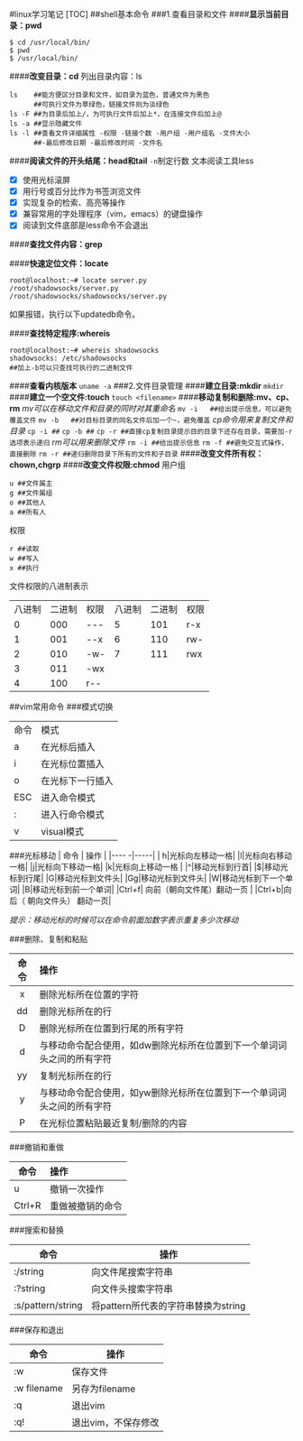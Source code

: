 ﻿#linux学习笔记
[TOC]
##shell基本命令
###1.查看目录和文件
####**显示当前目录：pwd**
```
$ cd /usr/local/bin/
$ pwd
$ /usr/local/bin/
```
####**改变目录：cd**
列出目录内容：ls
```
ls    ##能方便区分目录和文件，如目录为蓝色，普通文件为黑色
      ##可执行文件为草绿色，链接文件则为淡绿色
ls -F ##为目录后加上/，为可执行文件后加上*，在连接文件后加上@
ls -a ##显示隐藏文件
ls -l ##查看文件详细属性 -权限 -链接个数 -用户组 -用户组名 -文件大小
      ##-最后修改日期 -最后修改时间 -文件名
```
####**阅读文件的开头结尾：head和tail**
`-n`制定行数
文本阅读工具less

- [x] 使用光标滚屏
- [x] 用行号或百分比作为书签浏览文件
- [x] 实现复杂的检索、高亮等操作
- [x] 兼容常用的字处理程序（vim，emacs）的键盘操作
- [x] 阅读到文件底部是less命令不会退出

####**查找文件内容：grep**

####**快速定位文件：locate**
```
root@localhost:~# locate server.py
/root/shadowsocks/server.py
/root/shadowsocks/shadowsocks/server.py
```
如果报错，执行以下updatedb命令。

####**查找特定程序:whereis**
```
root@localhost:~# whereis shadowsocks
shadowsocks: /etc/shadowsocks
##加上-b可以只查找可执行的二进制文件
```
####**查看内核版本**
`uname -a`
###2.文件目录管理
####**建立目录:mkdir**
`mkdir`
####**建立一个空文件:touch**
`touch <filename>`
####**移动复制和删除:mv、cp、rm**
*mv可以在移动文件和目录的同时对其重命名*
`mv -i   ##给出提示信息，可以避免覆盖文件`
`mv -b   ##对目标目录的同名文件后加一个~，避免覆盖`
*cp命令用来复制文件和目录*
`cp -i ##`
`cp -b ##`
`cp -r ##直接cp复制目录提示目的目录下还存在目录，需要加-r选项表示递归`
*rm可以用来删除文件*
`rm -i ##给出提示信息`
`rm -f ##避免交互式操作，直接删除`
`rm -r ##递归删除目录下所有的文件和子目录`
####**改变文件所有权：chown,chgrp**
####**改变文件权限:chmod**
用户组
```
u ##文件属主
g ##文件属组
o ##其他人
a ##所有人
```
权限
```
r ##读取
w ##写入
x ##执行
```
文件权限的八进制表示
<table>
    <tr>
        <td>八进制</td><td>二进制</td><td>权限</td><td>八进制</td><td>二进制</td><td>权限</td>
    </tr>
    <tr>
        <td>0</td><td>000</td><td>---</td><td>5</td><td>101</td><td>r-x</td>
    </tr>
    <tr>
        <td>1</td><td>001</td><td>--x</td><td>6</td><td>110</td><td>rw-</td>
    </tr>
    <tr>
        <td>2</td><td>010</td><td>-w-</td><td>7</td><td>111</td><td>rwx</td>
    </tr>
    <tr>
        <td>3</td><td>011</td><td>-wx</td><td></td><td></td><td></td>
    </tr>
    <tr>
        <td>4</td><td>100</td><td>r--</td><td></td><td></td><td></td>
    </tr>
</table>
##vim常用命令
###模式切换
<table>
    <tr><td>命令</td><td>模式</td></tr>
    <tr><td>a</td><td>在光标后插入</td></tr>
    <tr><td>i</td><td>在光标位置插入</td></tr>
    <tr><td>o</td><td>在光标下一行插入</td></tr>
    <tr><td>ESC</td><td>进入命令模式</td></tr>
    <tr><td>:</td><td>进入行命令模式</td></tr>
    <tr><td>v</td><td>visual模式</td></tr>
</table>
###光标移动
| 命令 | 操作 |
|---- -|-----|
| h|光标向左移动一格|         
|l|光标向右移动一格|
|j|光标向下移动一格|
|k|光标向上移动一格 |
|^|移动光标到行首|
|$|移动光标到行尾|
|G|移动光标到文件头|
|Gg|移动光标到文件头|
|W|移动光标到下一个单词|
|B|移动光标到前一个单词|
|Ctrl+f| 向前（朝向文件尾）翻动一页 |
|Ctrl+b|向后（ 朝向文件头） 翻动一页|

*提示：移动光标的时候可以在命令前面加数字表示重复多少次移动*

###删除、复制和粘贴

|命令|操作|
|:---:|:---|
|x|删除光标所在位置的字符|
|dd|删除光标所在的行|
|D|删除光标所在位置到行尾的所有字符|
|d|与移动命令配合使用，如dw删除光标所在位置到下一个单词词头之间的所有字符|
|yy|复制光标所在的行|
|y|与移动命令配合使用，如yw删除光标所在位置到下一个单词词头之间的所有字符|
|P|在光标位置粘贴最近复制/删除的内容|

###撤销和重做

|命令|操作|
|---|:---|
|u|撤销一次操作|
|Ctrl+R|重做被撤销的命令|

###搜索和替换

|命令|操作|
|---|---|
|:/string|向文件尾搜索字符串|
|:?string|向文件头搜索字符串|
|:s/pattern/string|将pattern所代表的字符串替换为string|

###保存和退出

|命令|操作|
|---|---|
|:w|保存文件|
|:w filename|另存为filename|
|:q|退出vim|
|:q!|退出vim，不保存修改|









